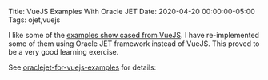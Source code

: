 Title: VueJS Examples With Oracle JET
Date: 2020-04-20 00:00:00-05:00
Tags: ojet,vuejs



I like some of the [examples show cased from VueJS](https://vuejs.org/v2/examples/). I have re-implemented some of them using Oracle JET framework instead of VueJS. This proved to be a very good learning exercise.

See [oraclejet-for-vuejs-examples](https://github.com/zemian/oraclejet-for-vuejs-examples) for details:

